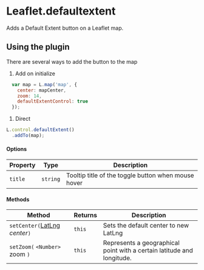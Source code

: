 Leaflet.defaultextent
=====================

Adds a Default Extent button on a Leaflet map.

## Using the plugin

There are several ways to add the button to the map

1. Add on initialize
  ```javascript
    var map = L.map('map', {
      center: mapCenter,
      zoom: 14,
      defaultExtentControl: true
    });
  ```
1. Direct
  ```javascript
  L.control.defaultExtent()
    .addTo(map);
  ```

#### Options

| Property | Type | Description
| --- | --- | ---
| `title` | `string` | Tooltip title of the toggle button when mouse hover


#### Methods

| Method | Returns | Description
| --- | --- | ---
| `setCenter(`[LatLng](http://leafletjs.com/reference.html#latlng) *center*`)` | `this` | Sets the default center to new LatLng
| `setZoom(` `<Number>` zoom `)` | `this` | Represents a geographical point with a certain latitude and longitude.
